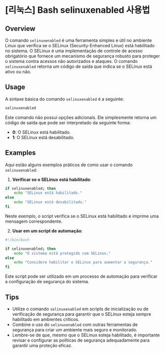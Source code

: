 # [리눅스] Bash selinuxenabled 사용법

## Overview
O comando `selinuxenabled` é uma ferramenta simples e útil no ambiente Linux que verifica se o SELinux (Security-Enhanced Linux) está habilitado no sistema. O SELinux é uma implementação de controle de acesso obrigatório que fornece um mecanismo de segurança robusto para proteger o sistema contra acessos não autorizados e ataques. O comando `selinuxenabled` retorna um código de saída que indica se o SELinux está ativo ou não.

## Usage
A sintaxe básica do comando `selinuxenabled` é a seguinte:

```bash
selinuxenabled
```

Este comando não possui opções adicionais. Ele simplesmente retorna um código de saída que pode ser interpretado da seguinte forma:
- **0**: O SELinux está habilitado.
- **1**: O SELinux está desabilitado.

## Examples
Aqui estão alguns exemplos práticos de como usar o comando `selinuxenabled`:

1. **Verificar se o SELinux está habilitado**:

```bash
if selinuxenabled; then
    echo "SELinux está habilitado."
else
    echo "SELinux está desabilitado."
fi
```

Neste exemplo, o script verifica se o SELinux está habilitado e imprime uma mensagem correspondente.

2. **Usar em um script de automação**:

```bash
#!/bin/bash

if selinuxenabled; then
    echo "O sistema está protegido com SELinux."
else
    echo "Considere habilitar o SELinux para aumentar a segurança."
fi
```

Este script pode ser utilizado em um processo de automação para verificar a configuração de segurança do sistema.

## Tips
- Utilize o comando `selinuxenabled` em scripts de inicialização ou de verificação de segurança para garantir que o SELinux esteja sempre habilitado em ambientes críticos.
- Combine o uso do `selinuxenabled` com outras ferramentas de segurança para criar um ambiente mais seguro e monitorado.
- Lembre-se de que, mesmo que o SELinux esteja habilitado, é importante revisar e configurar as políticas de segurança adequadamente para garantir uma proteção eficaz.
